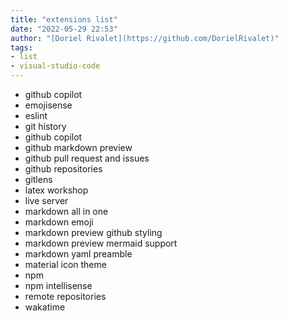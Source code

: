 ```yaml
---
title: "extensions list"
date: "2022-05-29 22:53"
author: "[Doriel Rivalet](https://github.com/DorielRivalet)"
tags:
- list
- visual-studio-code
---
```


- github copilot
- emojisense
- eslint
- git history
- github copilot
- github markdown preview
- github pull request and issues
- github repositories
- gitlens
- latex workshop
- live server
- markdown all in one
- markdown emoji
- markdown preview github styling
- markdown preview mermaid support
- markdown yaml preamble
- material icon theme
- npm
- npm intellisense
- remote repositories
- wakatime
